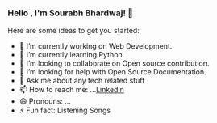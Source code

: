 ### Hello , I'm Sourabh Bhardwaj! 👋

Here are some ideas to get you started:

- 🔭 I’m currently working on Web Development.
- 🌱 I’m currently learning Python.
- 👯 I’m looking to collaborate on Open source contribution.
- 🤔 I’m looking for help with Open Source Documentation.
- 💬 Ask me about any tech related stuff
- 📫 How to reach me: ...[Linkedin](https://www.linkedin.com/in/sourabh-bhardwaj-8552b2190)
- 😄 Pronouns: ...
- ⚡ Fun fact: Listening Songs

